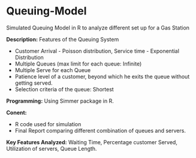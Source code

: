 # Queuing-Model
Simulated Queuing Model in R to analyze different set up for a Gas Station

**Description:** Features of the Queuing System
- Customer Arrival - Poisson distribution, Service time - Exponential Distribution
- Multiple Queues (max limit for each queue: Infinite)
- Multiple Serve for each Queue
- Patience level of a customer, beyond which he exits the queue without getting served. 
- Selection criteria of the queue: Shortest

**Programming:** Using Simmer package in R. 

**Conent:** 
- R code used for simulation
- Final Report comparing different combination of queues and servers. 

**Key Features Analyzed:** Waiting Time, Percentage customer Served, Utilization of servers, Queue Length.

